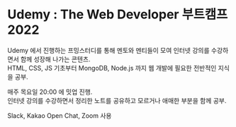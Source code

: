 # Udemy : The Web Developer 부트캠프 2022

Udemy 에서 진행하는 프밍스터디를 통해 멘토와 멘티들이 모여 인터넷 강의를 수강하면서 함께 성장해 나가는 콘텐츠.  
HTML, CSS, JS 기초부터 MongoDB, Node.js 까지 웹 개발에 필요한 전반적인 지식을 공부.
  
매주 목요일 20:00 에 밋업 진행.  
인터넷 강의를 수강하면서 정리한 노트를 공유하고 모르거나 애매한 부분을 함께 공부.
  
Slack, Kakao Open Chat, Zoom 사용
